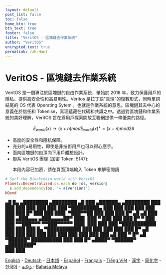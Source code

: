 ```yaml
---
layout: default
post_list: false
toc: false
home_btn: true
btn_text: true
footer: false
title: "VeritOS - 區塊鏈去作業系統"
author: "VeritOS"
encrypted_text: true
permalink: /zh-Hant
---
```


# VeritOS - 區塊鏈去作業系統

VeritOS 是一個專注於區塊鏈的自由作業系統，肇始於 2018 年，致力保護用戶的隱私、提供高安全性和高易用性。Veritos 是拉丁語"真理"的復數形式，同時單詞結尾的 OS 代表  Operating Sytem ，也就是作業系統的意思。區塊鏈其去中心的意義在於信任和 Tokenise，真理蘊藏在代碼和共識之中。透過對區塊鏈和作業系統的美好理解，VeritOS 旨在爲用戶探索開放互聯網提供一條優美的路徑。

$$
E_{world}(x)\rightarrow (x+n) mod E_{world}(x)^{+} = (x-n) mod 26 
$$

* 高度的安全性和隱私保障。
* 充分的u易用性，即使是非技術用戶也可以得心應手。
* 面向區塊鏈的自頂向下用戶體驗設計。
* 聯系 VeritOS 團隊 (加密 Token: 5147): 
  <p class="encrypted" id="ZER7V3r2Ps+rj3HROaB2LAQb1Zxdbzb4qS9VA/mKsq7QmWR+x8Bg==">本段內容已加密，請在頁面頂端輸入 Token 來解密閱讀</p>

```ruby
# Surf the Blockchain world with VeritOS
Planet::Decentralized.os.each do |os, version|
  s.add_dependency(os, "= #{version}")
NOend
```

   ▄█    █▄     ▄████████    ▄████████  ▄█      ███      ▄██████▄     ▄████████ 
  ███    ███   ███    ███   ███    ███ ███  ▀█████████▄ ███    ███   ███    ███ 
  ███    ███   ███    █▀    ███    ███ ███▌    ▀███▀▀██ ███    ███   ███    █▀  ▄█  ▄█ 
  ███    ███  ▄███▄▄▄      ▄███▄▄▄▄██▀ ███▌     ███   ▀ ███    ███   ███          █▀   ▀
  ███    ███ ▀▀███▀▀▀     ▀▀███▀▀▀▀▀   ███▌     ███     ███    ███ ▀███████████ 
  ███    ███   ███    █▄  ▀███████████ ███      ███     ███    ███          ███    █▀  ▄█  
  ███    ███   ███    ███   ███    ███ ███      ███     ███    ███    ▄█    ███   ▀  █▀  ▄█  
   ▀██████▀    ██████████   ███    ███ █▀      ▄████▀    ▀██████▀   ▄████████▀  
                                                                                                                                                                                                                                          ███    ███                                                                       


[English](https://veritos.org/) - [Deutsch](de) - [日本語](ja) - [Español](es) - [Français](fr) - [Tiếng Việt](vi) - [漢字](zh-Hant) - [简化字](zh-Hans) - [한국어](ko) - [தமிழ் ](ta) - [Bahasa Melayu](ms)

